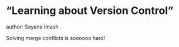 # “Learning about Version Control”

author: Sayana Imash

Solving merge conflicts is soooooo hard!


